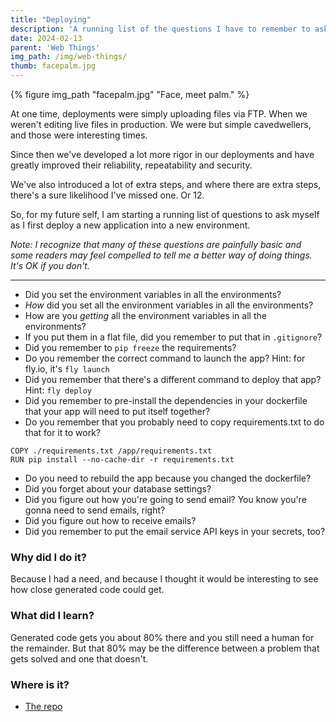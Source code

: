 ```yaml
---
title: "Deploying"
description: 'A running list of the questions I have to remember to ask myself when deploying a new app to a new environment.'
date: 2024-02-13
parent: 'Web Things'
img_path: /img/web-things/
thumb: facepalm.jpg
---
```

  {% figure img_path "facepalm.jpg" "Face, meet palm." %}

At one time, deployments were simply uploading files via FTP. When we weren't editing live files in production. We were but simple cavedwellers, and those were interesting times.

Since then we've developed a lot more rigor in our deployments and have greatly improved their reliability, repeatability and security.

We've also introduced a lot of extra steps, and where there are extra steps, there's a sure likelihood I've missed one. Or 12.

So, for my future self, I am starting a running list of questions to ask myself as I first deploy a new application into a new environment.

_Note: I recognize that many of these questions are painfully basic and some readers may feel compelled to tell me a better way of doing things. It's OK if you don't._

----------------------------------------

- Did you set the environment variables in all the environments?
- _How_ did you set all the environment variables in all the environments?
- How are you _getting_ all the environment variables in all the environments?
- If you put them in a flat file, did you remember to put that in `.gitignore`?
- Did you remember to `pip freeze` the requirements?
- Do you remember the correct command to launch the app? Hint: for fly.io, it's `fly launch`
- Did you remember that there's a different command to deploy that app? Hint: `fly deploy`
- Did you remember to pre-install the dependencies in your dockerfile that your app will need to put itself together?
- Do you remember that you probably need to copy requirements.txt to do that for it to work? 
```
COPY ./requirements.txt /app/requirements.txt
RUN pip install --no-cache-dir -r requirements.txt
```
- Do you need to rebuild the app because you changed the dockerfile?
- Did you forget about your database settings?
- Did you figure out how you're going to send email? You know you're gonna need to send emails, right?
- Did you figure out how to receive emails?
- Did you remember to put the email service API keys in your secrets, too?


### Why did I do it?

Because I had a need, and because I thought it would be interesting to see how close generated code could get.

### What did I learn?

Generated code gets you about 80% there and you still need a human for the remainder. But that 80% may be the difference between a problem that gets solved and one that doesn't.


### Where is it?
- [The repo](https://github.com/tBaxter/markitup2)
